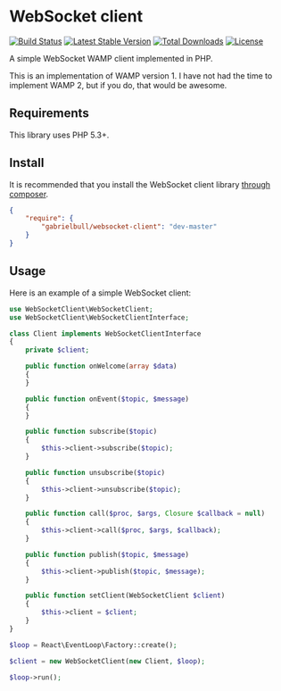 # WebSocket client

[![Build Status](https://img.shields.io/travis/gabrielbull/php-websocket-client/master.svg?style=flat)](https://travis-ci.org/gabrielbull/php-websocket-client)
[![Latest Stable Version](http://img.shields.io/packagist/v/gabrielbull/php-websocket-client.svg?style=flat)](https://packagist.org/packages/gabrielbull/php-websocket-client)
[![Total Downloads](https://img.shields.io/packagist/dt/gabrielbull/php-websocket-client.svg?style=flat)](https://packagist.org/packages/gabrielbull/php-websocket-client)
[![License](https://img.shields.io/packagist/l/gabrielbull/php-websocket-client.svg?style=flat)](https://packagist.org/packages/gabrielbull/php-websocket-client)

A simple WebSocket WAMP client implemented in PHP.

This is an implementation of WAMP version 1. I have not had the time to implement WAMP 2, but if you do, that would be
awesome.

## Requirements

This library uses PHP 5.3+.

## Install

It is recommended that you install the WebSocket client library [through composer](http://getcomposer.org).

```JSON
{
    "require": {
        "gabrielbull/websocket-client": "dev-master"
    }
}
```

## Usage

Here is an example of a simple WebSocket client:

```php
use WebSocketClient\WebSocketClient;
use WebSocketClient\WebSocketClientInterface;

class Client implements WebSocketClientInterface
{
    private $client;

    public function onWelcome(array $data)
    {
    }

    public function onEvent($topic, $message)
    {
    }

    public function subscribe($topic)
    {
        $this->client->subscribe($topic);
    }

    public function unsubscribe($topic)
    {
        $this->client->unsubscribe($topic);
    }

    public function call($proc, $args, Closure $callback = null)
    {
        $this->client->call($proc, $args, $callback);
    }

    public function publish($topic, $message)
    {
        $this->client->publish($topic, $message);
    }

    public function setClient(WebSocketClient $client)
    {
        $this->client = $client;
    }
}

$loop = React\EventLoop\Factory::create();

$client = new WebSocketClient(new Client, $loop);

$loop->run();
```
